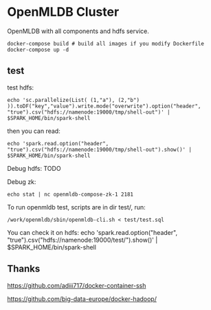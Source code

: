 # OpenMLDB Cluster

OpenMLDB with all components and hdfs service.

```
docker-compose build # build all images if you modify Dockerfile
docker-compose up -d
```

## test

test hdfs:
```
echo 'sc.parallelize(List( (1,"a"), (2,"b") )).toDF("key","value").write.mode("overwrite").option("header", "true").csv("hdfs://namenode:19000/tmp/shell-out")' | $SPARK_HOME/bin/spark-shell
```

then you can read:
```
echo 'spark.read.option("header", "true").csv("hdfs://namenode:19000/tmp/shell-out").show()' | $SPARK_HOME/bin/spark-shell
```

Debug hdfs:
TODO

Debug zk:
```
echo stat | nc openmldb-compose-zk-1 2181
```

To run openmldb test, scripts are in dir test/, run:
```
/work/openmldb/sbin/openmldb-cli.sh < test/test.sql
```
You can check it on hdfs:
echo 'spark.read.option("header", "true").csv("hdfs://namenode:19000/test/").show()' | $SPARK_HOME/bin/spark-shell

## Thanks

https://github.com/adiii717/docker-container-ssh

https://github.com/big-data-europe/docker-hadoop/
